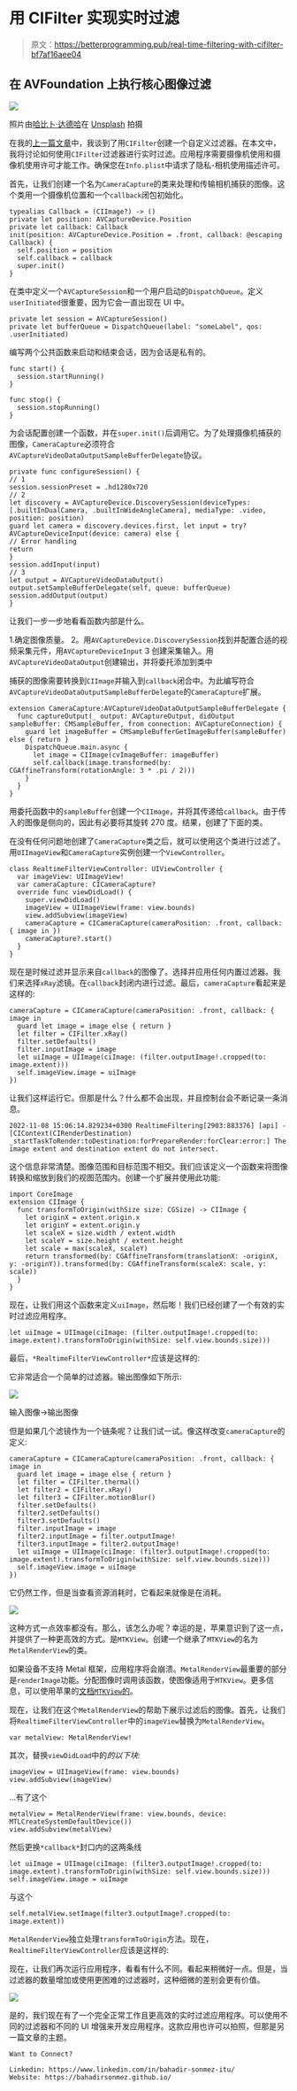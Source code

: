 # 用 CIFilter 实现实时过滤

> 原文：<https://betterprogramming.pub/real-time-filtering-with-cifilter-bf7af16aee04>

## 在 AVFoundation 上执行核心图像过滤

![](img/b5e7a84b7dfdbc192a5ac68628e0f79e.png)

照片由[哈比卜·达德哈](https://unsplash.com/@habibdadkhah?utm_source=medium&utm_medium=referral)在 [Unsplash](https://unsplash.com?utm_source=medium&utm_medium=referral) 拍摄

在我的[上一篇文章](https://medium.com/@sonmezbahad/creating-a-custom-filter-with-cifilter-3e5a6445ec15)中，我谈到了用`CIFilter`创建一个自定义过滤器。在本文中，我将讨论如何使用`CIFilter`过滤器进行实时过滤。应用程序需要摄像机使用和摄像机使用许可才能工作。确保您在`Info.plist`中请求了隐私-相机使用描述许可。

首先，让我们创建一个名为`CameraCapture`的类来处理和传输相机捕获的图像。这个类用一个摄像机位置和一个`callback`闭包初始化。

```
typealias Callback = (CIImage?) -> ()
private let position: AVCaptureDevice.Position
private let callback: Callback
init(position: AVCaptureDevice.Position = .front, callback: @escaping Callback) {
  self.position = position
  self.callback = callback
  super.init()
}
```

在类中定义一个`AVCaptureSession`和一个用户启动的`DispatchQueue`。定义`userInitiated`很重要，因为它会一直出现在 UI 中。

```
private let session = AVCaptureSession()
private let bufferQueue = DispatchQueue(label: "someLabel", qos: .userInitiated)
```

编写两个公共函数来启动和结束会话，因为会话是私有的。

```
func start() {
  session.startRunning()
}
```

```
func stop() {
  session.stopRunning()
}
```

为会话配置创建一个函数，并在`super.init()`后调用它。为了处理摄像机捕获的图像，`CameraCapture`必须符合`AVCaptureVideoDataOutputSampleBufferDelegate`协议。

```
private func configureSession() {
// 1
session.sessionPreset = .hd1280x720
// 2
let discovery = AVCaptureDevice.DiscoverySession(deviceTypes: [.builtInDualCamera, .builtInWideAngleCamera], mediaType: .video, position: position)
guard let camera = discovery.devices.first, let input = try? AVCaptureDeviceInput(device: camera) else {
// Error handling
return
}
session.addInput(input)
// 3
let output = AVCaptureVideoDataOutput()
output.setSampleBufferDelegate(self, queue: bufferQueue)
session.addOutput(output)
}
```

让我们一步一步地看看函数内部是什么。

1.确定图像质量。
2。用`AVCaptureDevice.DiscoverySession`找到并配置合适的视频采集元件，用`AVCaptureDeviceInput`
3 创建采集输入。用`AVCaptureVideoDataOutput`创建输出，并将委托添加到类中

捕获的图像需要转换到`CIImage`并输入到`callback`闭合中。为此编写符合`AVCaptureVideoDataOutputSampleBufferDelegate`的`CameraCapture`扩展。

```
extension CameraCapture:AVCaptureVideoDataOutputSampleBufferDelegate {
  func captureOutput(_ output: AVCaptureOutput, didOutput sampleBuffer: CMSampleBuffer, from connection: AVCaptureConnection) {
    guard let imageBuffer = CMSampleBufferGetImageBuffer(sampleBuffer) else { return }
    DispatchQueue.main.async {
      let image = CIImage(cvImageBuffer: imageBuffer)
      self.callback(image.transformed(by: CGAffineTransform(rotationAngle: 3 * .pi / 2)))
    }
  }
}
```

用委托函数中的`sampleBuffer`创建一个`CIImage`，并将其传递给`callback`。由于传入的图像是侧向的，因此有必要将其旋转 270 度。结果，创建了下面的类。

在没有任何问题地创建了`CameraCapture`类之后，就可以使用这个类进行过滤了。用`UIImageView`和`CameraCapture`实例创建一个`ViewController`。

```
class RealtimeFilterViewController: UIViewController {
  var imageView: UIImageView!
  var cameraCapture: CICameraCapture?
  override func viewDidLoad() {
    super.viewDidLoad()
    imageView = UIImageView(frame: view.bounds)
    view.addSubview(imageView)
    cameraCapture = CICameraCapture(cameraPosition: .front, callback: { image in })
    cameraCapture?.start()
  }
}
```

现在是时候过滤并显示来自`callback`的图像了。选择并应用任何内置过滤器。我们来选择`xRay`滤镜。在`callback`封闭内进行过滤。最后，`cameraCapture`看起来是这样的:

```
cameraCapture = CICameraCapture(cameraPosition: .front, callback: { image in
  guard let image = image else { return }
  let filter = CIFilter.xRay()
  filter.setDefaults()
  filter.inputImage = image
  let uiImage = UIImage(ciImage: (filter.outputImage!.cropped(to: image.extent)))
  self.imageView.image = uiImage
})
```

让我们这样运行它。但那是什么？什么都不会出现，并且控制台会不断记录一条消息。

```
2022-11-08 15:06:14.829234+0300 RealtimeFiltering[2903:883376] [api] -[CIContext(CIRenderDestination) _startTaskToRender:toDestination:forPrepareRender:forClear:error:] The image extent and destination extent do not intersect.
```

这个信息非常清楚。图像范围和目标范围不相交。我们应该定义一个函数来将图像转换和缩放到我们的视图范围内。创建一个扩展并使用此功能:

```
import CoreImage
extension CIImage {
  func transformToOrigin(withSize size: CGSize) -> CIImage {
    let originX = extent.origin.x
    let originY = extent.origin.y
    let scaleX = size.width / extent.width
    let scaleY = size.height / extent.height
    let scale = max(scaleX, scaleY)
    return transformed(by: CGAffineTransform(translationX: -originX, y: -originY)).transformed(by: CGAffineTransform(scaleX: scale, y: scale))
  }
}
```

现在，让我们用这个函数来定义`uiImage`，然后嘭！我们已经创建了一个有效的实时过滤应用程序。

```
let uiImage = UIImage(ciImage: (filter.outputImage!.cropped(to: image.extent).transformToOrigin(withSize: self.view.bounds.size)))
```

最后，`*RealtimeFilterViewController*`应该是这样的:

它非常适合一个简单的过滤器。输出图像如下所示:

![](img/5e74b68d99b41bf3f459bf26c76218c9.png)

输入图像→输出图像

但是如果几个滤镜作为一个链条呢？让我们试一试。像这样改变`cameraCapture`的定义:

```
cameraCapture = CICameraCapture(cameraPosition: .front, callback: { image in
  guard let image = image else { return }
  let filter = CIFilter.thermal()
  let filter2 = CIFilter.xRay()
  let filter3 = CIFilter.motionBlur()
  filter.setDefaults()
  filter2.setDefaults()
  filter3.setDefaults()
  filter.inputImage = image
  filter2.inputImage = filter.outputImage!
  filter3.inputImage = filter2.outputImage!
  let uiImage = UIImage(ciImage: (filter3.outputImage!.cropped(to: image.extent).transformToOrigin(withSize: self.view.bounds.size)))
  self.imageView.image = uiImage
})
```

它仍然工作，但是当查看资源消耗时，它看起来就像是在消耗。

![](img/911239589ad2e112ccfdffa9ab8ea053.png)

这种方式一点效率都没有。那么，该怎么办呢？幸运的是，苹果意识到了这一点，并提供了一种更高效的方式。是`MTKView`。创建一个继承了`MTKView`的名为`MetalRenderView`的类。

如果设备不支持 Metal 框架，应用程序将会崩溃。`MetalRenderView`最重要的部分是`renderImage`功能。分配图像时调用该函数，使图像适用于`MTKView`。更多信息，可以使用苹果的[文档`MTKView`的](https://developer.apple.com/documentation/metalkit/mtkview)。

现在，让我们在这个`MetalRenderView`的帮助下展示过滤后的图像。首先，让我们将`RealtimeFilterViewController`中的`imageView`替换为`MetalRenderView`。

```
var metalView: MetalRenderView!
```

其次，替换`viewDidLoad`中的*的以下块:*

```
imageView = UIImageView(frame: view.bounds)
view.addSubview(imageView)
```

…有了这个

```
metalView = MetalRenderView(frame: view.bounds, device: MTLCreateSystemDefaultDevice())
view.addSubview(metalView)
```

然后更换`*callback*`封口内的这两条线

```
let uiImage = UIImage(ciImage: (filter3.outputImage!.cropped(to: image.extent).transformToOrigin(withSize: self.view.bounds.size)))
self.imageView.image = uiImage
```

与这个

```
self.metalView.setImage(filter3.outputImage?.cropped(to: image.extent))
```

`MetalRenderView`独立处理`transformToOrigin`方法。现在，`RealtimeFilterViewController`应该是这样的:

现在，让我们再次运行应用程序，看看有什么不同。看起来稍微好一点。但是，当过滤器的数量增加或使用更困难的过滤器时，这种细微的差别会更有价值。

![](img/4225d1c45b1d8d289f41f12ae5067421.png)

是的，我们现在有了一个完全正常工作且更高效的实时过滤应用程序。可以使用不同的过滤器和不同的 UI 增强来开发应用程序。这款应用也许可以拍照，但那是另一篇文章的主题。

```
Want to Connect?

Linkedin: https://www.linkedin.com/in/bahadir-sonmez-itu/
Website: https://bahadirsonmez.github.io/
```